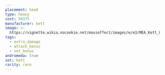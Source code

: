 ```yaml
---
placement: head
type: heavy
cost: 50375
manufacturer: kett
image: >-
  https://vignette.wikia.nocookie.net/masseffect/images/e/e3/MEA_Kett_Unity_Helmet.png/revision/latest/scale-to-width-down/350?cb=20180510050440
tags:
  - extra_damage
  - attack_bonus
  - set_bonus
andromeda: true
set: kett
rarity: rare
---
```

